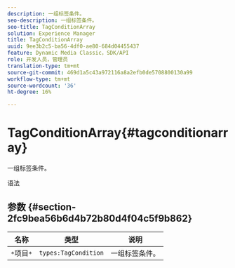 ```yaml
---
description: 一组标签条件。
seo-description: 一组标签条件。
seo-title: TagConditionArray
solution: Experience Manager
title: TagConditionArray
uuid: 9ee3b2c5-ba56-4df0-ae80-684d04455437
feature: Dynamic Media Classic，SDK/API
role: 开发人员，管理员
translation-type: tm+mt
source-git-commit: 469d1a5c43a972116a8a2efb0de5708800130a99
workflow-type: tm+mt
source-wordcount: '36'
ht-degree: 16%

---
```



# TagConditionArray{#tagconditionarray}

一组标签条件。

语法

## 参数 {#section-2fc9bea56b6d4b72b80d4f04c5f9b862}

| 名称 | 类型 | 说明 |
|---|---|---|
| `*`项目`*` | `types:TagCondition` | 一组标签条件。 |

